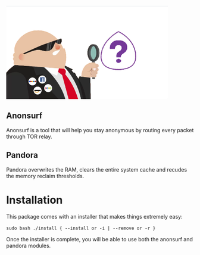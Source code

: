 <p align="left">
  <img height="250" src="https://raw.githubusercontent.com/RJMVisser/Anonstealth/master/README/banner.png">
</p>


## Anonsurf
Anonsurf is a tool that will help you stay anonymous by routing every packet through TOR relay.


## Pandora
Pandora overwrites the RAM, clears the entire system cache and recudes the memory reclaim thresholds.


# Installation
This package comes with an installer that makes things extremely easy:
```
sudo bash ./install { --install or -i | --remove or -r }
```
Once the installer is complete, you will be able to use both the anonsurf and pandora modules.
